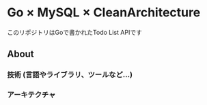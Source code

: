 # Go × MySQL × CleanArchitecture

このリポジトリはGoで書かれたTodo List APIです

## About

### 技術 (言語やライブラリ、ツールなど...)

### アーキテクチャ


